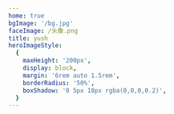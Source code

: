 ```yaml
---
home: true
bgImage: '/bg.jpg'
faceImage: /头像.png
title: yush
heroImageStyle:
  {
    maxHeight: '200px',
    display: block,
    margin: '6rem auto 1.5rem',
    borderRadius: '50%',
    boxShadow: '0 5px 18px rgba(0,0,0,0.2)',
  }
---
```

